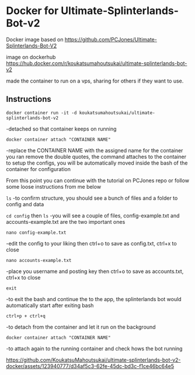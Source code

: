 # Docker for Ultimate-Splinterlands-Bot-v2
Docker image based on https://github.com/PCJones/Ultimate-Splinterlands-Bot-V2

image on dockerhub https://hub.docker.com/r/koukatsumahoutsukai/ultimate-splinterlands-bot-v2

made the container to run on a vps, sharing for others if they want to use.

## Instructions


`docker container run -it -d koukatsumahoutsukai/ultimate-splinterlands-bot-v2`

-detached so that container keeps on running


`docker container attach "CONTAINER NAME"`

-replace the CONTAINER NAME with the assigned name for the container you ran remove the double quotes, the command attaches to the container to setup the configs, you will be automatically moved inside the bash of the container for configuration

From this point you can continue with the tutorial on PCJones repo or follow some loose instructions from me below

`ls`
-to confirm structure, you should see a bunch of files and a folder to config and data

`cd config`
then
`ls`
-you will see a couple of files, config-example.txt and accounts-example.txt are the two important ones

`nano config-example.txt`

-edit the config to your liking then ctrl+o to save as config.txt, ctrl+x to close

`nano accounts-example.txt`

-place you username and posting key then ctrl+o to save as accounts.txt, ctrl+x to close

`exit`

-to exit the bash and continue the to the app, the splinterlands bot would automatically start after exiting bash



`ctrl+p + ctrl+q`

-to detach from the container and let it run on the background

`docker container attach "CONTAINER NAME"`

-to attach again to the running container and check hows the bot running



https://github.com/KoukatsuMahoutsukai/ultimate-splinterlands-bot-v2-docker/assets/123940777/d34af5c3-62fe-45dc-bd3c-f1ce46bc64e5


